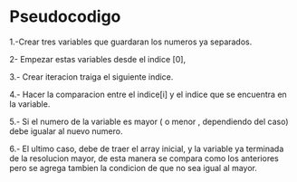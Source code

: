 # Pseudocodigo

1.-Crear tres variables que guardaran los numeros ya separados.

2- Empezar estas variables desde el indice [0], 

3.- Crear iteracion traiga el siguiente indice.

4.- Hacer la comparacion entre el indice[i] y el indice que se encuentra en la variable.

5.- Si el numero de la variable es mayor ( o menor , dependiendo del caso) debe igualar al nuevo numero.

6.- El ultimo caso, debe de traer el array inicial, y  la variable ya terminada de la resolucion mayor, de esta manera se compara como los anteriores pero se agrega tambien la condicion de que no sea igual al mayor.
